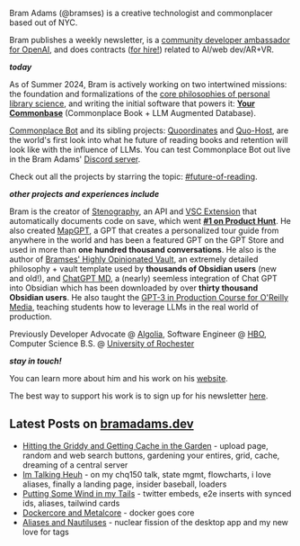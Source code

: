 Bram Adams (@bramses) is a creative technologist and commonplacer based out of NYC. 

Bram publishes a weekly newsletter, is a [community developer ambassador for OpenAI](https://platform.openai.com/ambassadors), and does contracts ([for hire!](https://www.bramadams.dev/consulting/)) related to AI/web dev/AR+VR. 

**_today_**

As of Summer 2024, Bram is actively working on two intertwined missions: the foundation and formalizations of the [core philosophies of personal library science](https://news.ycombinator.com/item?id=40192359), and writing the initial software that powers it: **[Your Commonbase](https://bramses.notion.site/Your-Commonbase-Research-Product-Updates-96bc14d2a7564f17be9f6957070e1262)** (Commonplace Book + LLM Augmented Database). 

[Commonplace Bot](https://github.com/bramses/commonplace-bot) and its sibling projects: [Quoordinates](https://github.com/bramses/quoordinates) and [Quo-Host](https://github.com/bramses/quo-host), are the world's first look into what he future of reading books and retention will look like with the influence of LLMs. You can test Commonplace Bot out live in the Bram Adams' [Discord server](https://discord.gg/GrgkFP3Je3). 

Check out all the projects by starring the topic: [#future-of-reading](https://github.com/topics/future-of-reading).

**_other projects and experiences include_**

Bram is the creator of [Stenography](https://stenography.dev), an API and [VSC Extension](https://marketplace.visualstudio.com/items?itemName=Stenography.stenography) that automatically documents code on save, which went **[#1 on Product Hunt](https://www.producthunt.com/products/stenography#stenography)**. He also created [MapGPT](https://chat.openai.com/g/g-Pw20OIj6o-mapgpt), a GPT that creates a personalized tour guide from anywhere in the world and has been a featured GPT on the GPT Store and used in more than **one hundred thousand conversations**. He also is the author of [Bramses' Highly Opinionated Vault](https://github.com/bramses/bramses-highly-opinionated-vault-2023), an extremely detailed philosophy + vault template used by **thousands of Obsidian users** (new and old!), and [ChatGPT MD](https://github.com/bramses/chatgpt-md), a (nearly) seemless integration of Chat GPT into Obsidian which has been downloaded by over **thirty thousand Obsidian users**. He also taught the [GPT-3 in Production Course for O'Reilly Media](https://www.oreilly.com/live-events/gpt-3-in-production/0636920065944/0636920071443/), teaching students how to leverage LLMs in the real world of production.

Previously Developer Advocate @ [Algolia](https://www.algolia.com/), Software Engineer @ [HBO](https://www.hbo.com/), Computer Science B.S. @ [University of Rochester](https://rochester.edu/)

**_stay in touch!_**

You can learn more about him and his work on his [website](https://www.bramadams.dev/about/). 

The best way to support his work is to sign up for his newsletter [here](https://www.bramadams.dev/#/portal/).


## Latest Posts on [bramadams.dev](https://www.bramadams.dev/)

<!--START_SECTION:feed-->
* [Hitting the Griddy and Getting Cache in the Garden](https:&#x2F;&#x2F;www.bramadams.dev&#x2F;hitting-the-griddy-and-getting-cache-in-the-garden&#x2F;) - upload page, random and web search buttons, gardening your entires, grid, cache, dreaming of a central server
* [Im Talking Heuh](https:&#x2F;&#x2F;www.bramadams.dev&#x2F;im-talking-heuh&#x2F;) - on my chq150 talk, state mgmt, flowcharts, i love aliases, finally a landing page, insider baseball, loaders
* [Putting Some Wind in my Tails](https:&#x2F;&#x2F;www.bramadams.dev&#x2F;putting-some-wind-in-my-tails&#x2F;) - twitter embeds, e2e inserts with synced ids, aliases, tailwind cards
* [Dockercore and Metalcore](https:&#x2F;&#x2F;www.bramadams.dev&#x2F;dockercore-and-metalcore&#x2F;) - docker goes core
* [Aliases and Nautiluses](https:&#x2F;&#x2F;www.bramadams.dev&#x2F;aliases-and-nautiluses&#x2F;) - nuclear fission of the desktop app and my new love for tags
<!--END_SECTION:feed-->

